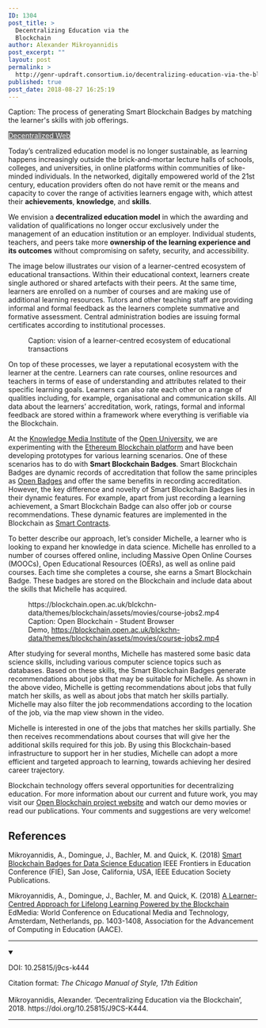 ```yaml
---
ID: 1304
post_title: >
  Decentralizing Education via the
  Blockchain
author: Alexander Mikroyannidis
post_excerpt: ""
layout: post
permalink: >
  http://genr-updraft.consortium.io/decentralizing-education-via-the-blockchain/
published: true
post_date: 2018-08-27 16:25:19
---
```

<!-- wp:paragraph {"fontSize":"small"} -->
<p class="has-small-font-size">Caption: The process of generating Smart Blockchain Badges by matching the learner's skills with job offerings.</p>
<!-- /wp:paragraph -->

<!-- wp:block {"ref":341} /-->

<!-- wp:button {"customBackgroundColor":"#676767","customTextColor":"#ffffff","className":"alignnone"} -->
<div class="wp-block-button alignnone"><a class="wp-block-button__link has-text-color has-background" href="/wp/category/themes/" style="background-color:#676767;color:#ffffff">Decentralized Web</a></div>
<!-- /wp:button -->

<!-- wp:paragraph -->
<p>Today’s centralized education model is no longer sustainable, as learning happens increasingly outside the brick-and-mortar lecture halls of schools, colleges, and universities, in online platforms within communities of like-minded individuals. In the networked, digitally empowered world of the 21st century, education providers often do not have remit or the means and capacity to cover the range of activities learners engage with, which attest their <strong>achievements</strong>, <strong>knowledge</strong>, and <strong>skills</strong>.</p>
<!-- /wp:paragraph -->

<!-- wp:more -->
<!--more-->
<!-- /wp:more -->

<!-- wp:paragraph -->
<p>We envision a <strong>decentralized education model</strong> in which the awarding and validation of qualifications no longer occur exclusively under the management of an education institution or an employer. Individual students, teachers, and peers take more <strong>ownership of the learning experience and its outcomes</strong> without compromising on safety, security, and accessibility.</p>
<!-- /wp:paragraph -->

<!-- wp:paragraph -->
<p>The image below illustrates our vision of a learner-centred ecosystem of educational transactions. Within their educational context, learners create single authored or shared artefacts with their peers. At the same time, learners are enrolled on a number of courses and are making use of additional learning resources. Tutors and other teaching staff are providing informal and formal feedback as the learners complete summative and formative assessment. Central administration bodies are issuing formal certificates according to institutional processes. </p>
<!-- /wp:paragraph -->

<!-- wp:image {"id":1307,"align":"wide"} -->
<figure class="wp-block-image alignwide"><img src="http://genr.eu/wp/wp-content/uploads/2018/08/blockchain-scenario2-1-1-1-1.png" alt="" class="wp-image-1307"/><figcaption>Caption: vision of a learner-centred ecosystem of educational transactions </figcaption></figure>
<!-- /wp:image -->

<!-- wp:paragraph -->
<p>On top of these processes, we layer a reputational ecosystem with the learner at the centre. Learners can rate courses, online resources and teachers in terms of ease of understanding and attributes related to their specific learning goals. Learners can also rate each other on a range of qualities including, for example, organisational and communication skills. All data about the learners’ accreditation, work, ratings, formal and informal feedback are stored within a framework where everything is verifiable via the Blockchain.</p>
<!-- /wp:paragraph -->

<!-- wp:paragraph -->
<p>At the <a href="http://kmi.open.ac.uk/" target="_blank">Knowledge Media Institute</a> of the <a href="http://www.open.ac.uk/" target="_blank">Open University</a>, we are experimenting with the <a href="https://www.ethereum.org/" target="_blank">Ethereum Blockchain platform</a> and have been developing prototypes for various learning scenarios. One of these scenarios has to do with <strong>Smart Blockchain Badges</strong>. Smart Blockchain Badges are dynamic records of accreditation that follow the same principles as <a href="https://openbadges.org/" target="_blank">Open Badges</a> and offer the same benefits in recording accreditation. However, the key difference and novelty of Smart Blockchain Badges lies in their dynamic features. For example, apart from just recording a learning achievement, a Smart Blockchain Badge can also offer job or course recommendations. These dynamic features are implemented in the Blockchain as <a href="https://blockgeeks.com/guides/smart-contracts/" target="_blank">Smart Contracts</a>.</p>
<!-- /wp:paragraph -->

<!-- wp:paragraph -->
<p>To better describe our approach, let’s consider Michelle, a learner who is looking to expand her knowledge in data science. Michelle has enrolled to a number of courses offered online, including Massive Open Online Courses (MOOCs), Open Educational Resources (OERs), as well as online paid courses. Each time she completes a course, she earns a Smart Blockchain Badge. These badges are stored on the Blockchain and include data about the skills that Michelle has acquired. </p>
<!-- /wp:paragraph -->

<!-- wp:embed {"url":"https://blockchain.open.ac.uk/blckchn-data/themes/blockchain/assets/movies/course-jobs2.mp4","type":"rich","providerNameSlug":"embed-handler"} -->
<figure class="wp-block-embed is-type-rich is-provider-embed-handler">
https://blockchain.open.ac.uk/blckchn-data/themes/blockchain/assets/movies/course-jobs2.mp4
<figcaption>Caption: Open Blockchain - Student Browser Demo, <a href="https://blockchain.open.ac.uk/blckchn-data/themes/blockchain/assets/movies/course-jobs2.mp4">https://blockchain.open.ac.uk/blckchn-data/themes/blockchain/assets/movies/course-jobs2.mp4</a></figcaption></figure>
<!-- /wp:embed -->

<!-- wp:paragraph -->
<p>After studying for several months, Michelle has mastered some basic data science skills, including various computer science topics such as databases. Based on these skills, the Smart Blockchain Badges generate recommendations about jobs that may be suitable for Michelle. As shown in the above video, Michelle is getting recommendations about jobs that fully match her skills, as well as about jobs that match her skills partially. Michelle may also filter the job recommendations according to the location of the job, via the map view shown in the video.</p>
<!-- /wp:paragraph -->

<!-- wp:paragraph -->
<p>Michelle is interested in one of the jobs that matches her skills partially. She then receives recommendations about courses that will give her the additional skills required for this job. By using this Blockchain-based infrastructure to support her in her studies, Michelle can adopt a more efficient and targeted approach to learning, towards achieving her desired career trajectory.</p>
<!-- /wp:paragraph -->

<!-- wp:paragraph -->
<p>Blockchain technology offers several opportunities for decentralizing education. For more information about our current and future work, you may visit our <a href="https://blockchain.open.ac.uk/" target="_blank">Open Blockchain project website</a> and watch our demo movies or read our publications. Your comments and suggestions are very welcome!</p>
<!-- /wp:paragraph -->

<!-- wp:heading -->
<h2><strong>References</strong></h2>
<!-- /wp:heading -->

<!-- wp:paragraph -->
<p>Mikroyannidis, A., Domingue, J., Bachler, M. and Quick, K. (2018) <a href="https://www.researchgate.net/publication/326446367_Smart_Blockchain_Badges_for_Data_Science_Education" target="_blank">Smart Blockchain Badges for Data Science Education</a> IEEE Frontiers in Education Conference (FIE), San Jose, California, USA, IEEE Education Society Publications.</p>
<!-- /wp:paragraph -->

<!-- wp:paragraph -->
<p>Mikroyannidis, A., Domingue, J., Bachler, M. and Quick, K. (2018) <a href="https://www.researchgate.net/publication/325473333_A_Learner-Centred_Approach_for_Lifelong_Learning_Powered_by_the_Blockchain" target="_blank">A Learner-Centred Approach for Lifelong Learning Powered by the Blockchain</a> EdMedia: World Conference on Educational Media and Technology, Amsterdam, Netherlands, pp. 1403-1408, Association for the Advancement of Computing in Education (AACE).</p>
<!-- /wp:paragraph -->

<!-- wp:separator -->
<hr class="wp-block-separator"/>
<!-- /wp:separator -->

<!-- wp:atomic-blocks/ab-accordion {"accordionTitle":"DOI: 10.25815/j9cs-k444","accordionOpen":true} -->
<div class="wp-block-atomic-blocks-ab-accordion ab-block-accordion ab-font-size-18"><details open><summary class="ab-accordion-title"><p>DOI: 10.25815/j9cs-k444</p></summary><p class="ab-accordion-text">Citation format: <em>The Chicago Manual of Style, 17th Edition</em> <br/><br/>Mikroyannidis, Alexander. ‘Decentralizing Education via the Blockchain’, 2018. https://doi.org/10.25815/J9CS-K444.<br/></p></details></div>
<!-- /wp:atomic-blocks/ab-accordion -->

<!-- wp:separator -->
<hr class="wp-block-separator"/>
<!-- /wp:separator -->